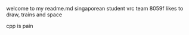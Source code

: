 welcome to my readme.md
singaporean student
vrc team 8059f
likes to draw, trains and space


cpp is pain
